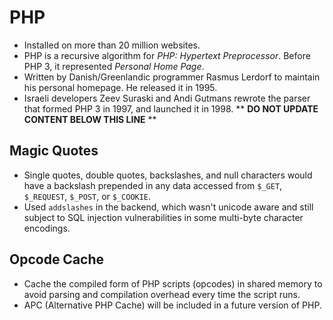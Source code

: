 PHP
===

* Installed on more than 20 million websites.
* PHP is a recursive algorithm for _PHP: Hypertext Preprocessor_. Before PHP 3, it represented _Personal Home Page_.
* Written by Danish/Greenlandic programmer Rasmus Lerdorf to maintain his personal homepage. He released it in 1995.
* Israeli developers Zeev Suraski and Andi Gutmans rewrote the parser that formed PHP 3 in 1997, and launched it in 1998.
** **DO NOT UPDATE CONTENT BELOW THIS LINE** **

Magic Quotes
------------

* Single quotes, double quotes, backslashes, and null characters would have a backslash prepended in any data accessed from `$_GET`, `$_REQUEST`, `$_POST`, or `$_COOKIE`.
* Used `addslashes` in the backend, which wasn't unicode aware and still subject to SQL injection vulnerabilities in some multi-byte character encodings.

Opcode Cache
------------

* Cache the compiled form of PHP scripts (opcodes) in shared memory to avoid parsing and compilation overhead every time the script runs.
* APC (Alternative PHP Cache) will be included in a future version of PHP.

